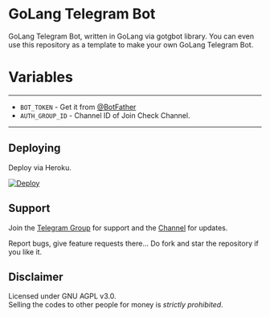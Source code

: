 # GoLang Telegram Bot
GoLang Telegram Bot, written in GoLang via gotgbot library.
You can even use this repository as a template to make your own GoLang Telegram Bot.

# Variables
 ---------------
 - `BOT_TOKEN` - Get it from [@BotFather](https://t.me/BotFather)
 - `AUTH_GROUP_ID` - Channel ID of Join Check Channel.
-----------------

## Deploying
Deploy via Heroku.
<p>
<a href="https://heroku.com/deploy?template=https://github.com/DivideProjects/GoLangTgBot">
  <img src="https://www.herokucdn.com/deploy/button.svg" alt="Deploy">
</a>
 </p>

## Support   
Join the [Telegram Group](https://t.me/DivideProjectsDiscussion) for support and the [Channel](https://t.me/DivideProjects) for updates.

Report bugs, give feature requests there...
Do fork and star the repository if you like it.

## Disclaimer
Licensed under GNU AGPL v3.0.   
Selling the codes to other people for money is *strictly prohibited*.
